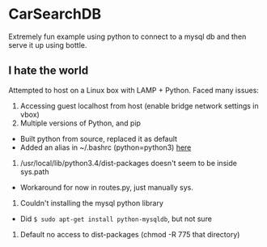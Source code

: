CarSearchDB
===========

Extremely fun example using python to connect to a mysql db and then serve it up using bottle.


I hate the world
----------------
Attempted to host on a Linux box with LAMP + Python. Faced many issues:
1. Accessing guest localhost from host (enable bridge network settings in vbox)
1. Multiple versions of Python, and pip 
  * Built python from source, replaced it as default
  * Added an alias in ~/.bashrc (python=python3) [here](http://stackoverflow.com/questions/21509464/how-can-i-remove-a-version-of-python-in-ubuntu-12-04)
1. /usr/local/lib/python3.4/dist-packages doesn't seem to be inside sys.path
  * Workaround for now in routes.py, just manually sys.
1. Couldn't installing the mysql python library
  * Did `$ sudo apt-get install python-mysqldb`, but not sure 
1. Default no access to dist-packages (chmod -R 775 that directory)
